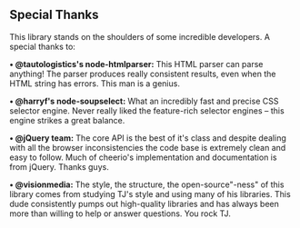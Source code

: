 ## Special Thanks

This library stands on the shoulders of some incredible developers. A special thanks to:

__• @tautologistics's node-htmlparser:__
This HTML parser can parse anything! The parser produces really consistent results, even when the HTML string has errors. This man is a genius.
 
__• @harryf's node-soupselect:__ 
What an incredibly fast and precise CSS selector engine. Never really liked the feature-rich selector engines – this engine strikes a great balance.

__• @jQuery team:__
The core API is the best of it's class and despite dealing with all the browser inconsistencies the code base is extremely clean and easy to follow. Much of cheerio's implementation and documentation is from jQuery. Thanks guys.

__• @visionmedia:__
The style, the structure, the open-source"-ness" of this library comes from studying TJ's style and using many of his libraries. This dude consistently pumps out high-quality libraries and has always been more than willing to help or answer questions. You rock TJ.